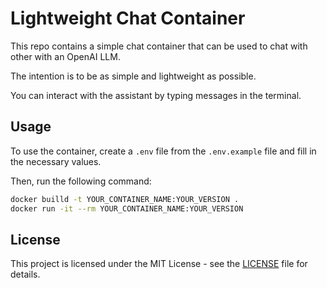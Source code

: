 # Lightweight Chat Container

This repo contains a simple chat container that can be used to chat with other with an OpenAI LLM.

The intention is to be as simple and lightweight as possible.

You can interact with the assistant by typing messages in the terminal.

## Usage

To use the container, create a `.env` file from the `.env.example` file and fill in the necessary values.

Then, run the following command:

```bash
docker builld -t YOUR_CONTAINER_NAME:YOUR_VERSION .
docker run -it --rm YOUR_CONTAINER_NAME:YOUR_VERSION
```

## License

This project is licensed under the MIT License - see the [LICENSE](LICENSE) file for details.
